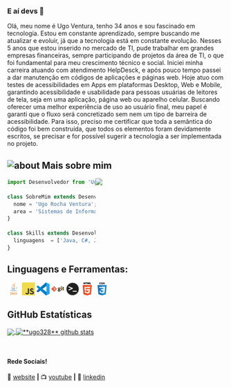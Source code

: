 ### E aí devs 👋

Olá, meu nome é Ugo Ventura, tenho 34 anos e sou fascinado em tecnologia.
Estou em constante aprendizado, sempre buscando me atualizar e evoluir, já que a tecnologia está em constante evolução.
Nesses 5 anos que estou inserido no mercado de TI, pude trabalhar em grandes empresas financeiras, sempre participando de projetos da área de TI, o que foi fundamental para meu crescimento técnico e social.
Iniciei minha carreira atuando com atendimento HelpDesck, e após pouco tempo passei a dar manutenção em códigos de aplicações e páginas web.
Hoje atuo com testes de acessibilidades em Apps em plataformas Desktop, Web e Mobile, garantindo acessibilidade e usabilidade para pessoas usuárias de leitores de tela, seja em uma aplicação, página web ou aparelho celular.
Buscando oferecer uma melhor experiência de uso ao usuário final, meu papel é garanti que o fluxo será concretizado sem nem um tipo de barreira de acessibilidade.
Para isso, preciso me  certificar que toda a semântica do código foi bem construída, que todos os elementos foram devidamente escritos, se precisar e for  possível sugerir a tecnologia a ser implementada no projeto.


## <img width="45" alt="about" src="https://raw.github.com/elizarov/elizarov/master/about.png"> Mais sobre mim

<img align="right" width="300" src="https://i2.wp.com/allhtaccess.info/wp-content/uploads/2018/03/programming.gif?fit=1281%2C716&ssl=1" />

```js
import Desenvolvedor from 'Ugo';

class SobreMim extends Desenvolvedor {
  nome = 'Ugo Rocha Ventura';
  area = 'Sistemas de Informação';
}

class Skills extends Desenvolvedor {
  linguagens  = ['Java, C#, JavaScript, HTML 5, CSS 3'];  
}

```

## **Linguagens e Ferramentas:**  

<code><img height="30" src="https://raw.githubusercontent.com/github/explore/80688e429a7d4ef2fca1e82350fe8e3517d3494d/topics/java/java.png"></code>
<code><img height="30" src="https://raw.githubusercontent.com/github/explore/80688e429a7d4ef2fca1e82350fe8e3517d3494d/topics/javascript/javascript.png"></code>
<code><img height="30" src="https://raw.githubusercontent.com/github/explore/80688e429a7d4ef2fca1e82350fe8e3517d3494d/topics/visual-studio-code/visual-studio-code.png"></code>
<code><img height="30" src="https://raw.githubusercontent.com/github/explore/80688e429a7d4ef2fca1e82350fe8e3517d3494d/topics/git/git.png"></code>
<code><img height="30" src="https://raw.githubusercontent.com/github/explore/80688e429a7d4ef2fca1e82350fe8e3517d3494d/topics/terminal/terminal.png"></code>
<code><img height="30" src="https://raw.githubusercontent.com/github/explore/80688e429a7d4ef2fca1e82350fe8e3517d3494d/topics/html/html.png"></code>
<code><img height="30" src="https://raw.githubusercontent.com/github/explore/80688e429a7d4ef2fca1e82350fe8e3517d3494d/topics/css/css.png"></code>


## **GitHub Estatísticas**

<a href="https://github.com/ugo328">
  <img align="center" src="https://github-readme-stats.vercel.app/api/top-langs/?username=ugo328&theme=dracula&hide_langs_below=1" />
</a>

<a href="https://github.com/ugo328">
 <img align="center" src="https://github-readme-stats.vercel.app/api?username=ugo328&show_icons=true&theme=dracula&line_height=27" alt="**ugo328** github stats"/>
</a>

[website]: http://www.ugovendas.com.br/
[youtube]: https://www.youtube.com/user/ugodramal2010/
[linkedin]: https://www.linkedin.com/in/ugo-pcd-97335a68/
<br>

#### Rede Sociais!

🏡 [website][website] **|** 
📺 [youtube][youtube] **|** 
👔 [linkedin][linkedin]
